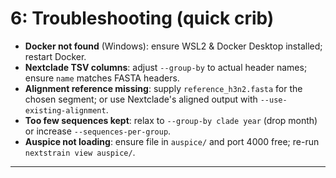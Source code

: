 # 6: Troubleshooting (quick crib)

-   **Docker not found** (Windows): ensure WSL2 & Docker Desktop installed; restart Docker.
-   **Nextclade TSV columns**: adjust `--group-by` to actual header names; ensure `name` matches FASTA headers.
-   **Alignment reference missing**: supply `reference_h3n2.fasta` for the chosen segment; or use Nextclade's aligned output with `--use-existing-alignment`.
-   **Too few sequences kept**: relax to `--group-by clade year` (drop month) or increase `--sequences-per-group`.
-   **Auspice not loading**: ensure file in `auspice/` and port 4000 free; re-run `nextstrain view auspice/`.

* * * * *
